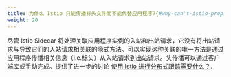 ```yaml
---
title: 为什么 Istio 只能传播标头文件而不能代替应用程序?{#why-can't-istio-propagate-headers-instead-of-the-application?}
weight: 20
---
```


尽管 Istio Sidecar 将处理关联应用程序实例的入站和出站请求，它没有将出站请求与导致它们的入站请求相关联的隐式方法。可以实现这种关联的唯一方法是通过应用程序传播相关信息（i.e.标头）从入站请求到出站请求。头传播可以通过客户端库或手动完成。提供了进一步的讨论 [使用 Istio 进行分布式跟踪需要什么？](/faq/distributed-tracing/#how-to-support-tracing).
